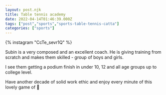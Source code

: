 ```yaml
---
layout: post.njk
title: Table tennis academy
date: 2022-04-14T01:46:39.000Z
tags: ["post","sports","sports-table-tennis-catta"]
categories: ["sports"]
---
```


{% instagram "CcTe_sevr1Q" %}

Subin is a very composed and an excellent coach. He is giving training from scratch and makes them skilled - group of boys and girls.

I see them getting a podium finish in under 10, 12 and all age groups up to college level.

Have another decade of solid work ethic and enjoy every minute of this lovely game of 🏓
